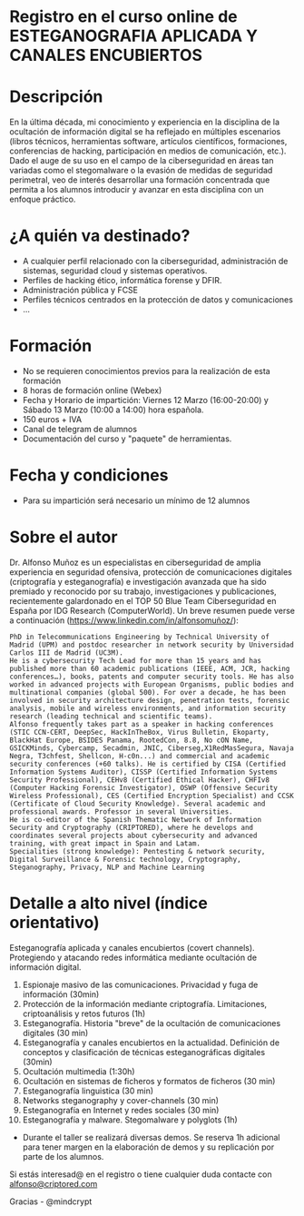 # Registro en el curso online de ESTEGANOGRAFIA APLICADA Y CANALES ENCUBIERTOS

# Descripción

En la última década, mi conocimiento y experiencia en la disciplina de la ocultación de información digital se ha reflejado en múltiples escenarios (libros técnicos, herramientas software, artículos científicos, formaciones, conferencias de hacking, participación en medios de comunicación, etc.). Dado el auge de su uso en el campo de la ciberseguridad en áreas tan variadas como el stegomalware o la evasión de medidas de seguridad perimetral, veo de interés desarrollar una formación concentrada que permita a los alumnos introducir y avanzar en esta disciplina con un enfoque práctico.

# ¿A quién va destinado?

- A cualquier perfil relacionado con la ciberseguridad, administración de sistemas, seguridad cloud y sistemas operativos.
- Perfiles de hacking ético, informática forense y DFIR.
- Administración pública y FCSE
- Perfiles técnicos centrados en la protección de datos y comunicaciones
- ...

# Formación
- No se requieren conocimientos previos para la realización de esta formación
- 8 horas de formación online (Webex)
- Fecha y Horario de impartición: Viernes 12 Marzo (16:00-20:00) y Sábado 13 Marzo (10:00 a 14:00) hora española.
- 150 euros + IVA
- Canal de telegram de alumnos
- Documentación del curso y "paquete" de herramientas.

# Fecha y condiciones
- Para su impartición será necesario un mínimo de 12 alumnos

# Sobre el autor

Dr. Alfonso Muñoz es un especialistas en ciberseguridad de amplia experiencia en seguridad ofensiva, protección de comunicaciones digitales (criptografía y esteganografía) e investigación avanzada que ha sido premiado y reconocido por su trabajo, investigaciones y publicaciones, recientemente galardonado en el TOP 50 Blue Team Ciberseguridad en España por IDG Research (ComputerWorld). Un breve resumen puede verse a continuación (https://www.linkedin.com/in/alfonsomuñoz/): 

```
PhD in Telecommunications Engineering by Technical University of Madrid (UPM) and postdoc researcher in network security by Universidad Carlos III de Madrid (UC3M).
He is a cybersecurity Tech Lead for more than 15 years and has published more than 60 academic publications (IEEE, ACM, JCR, hacking conferences…), books, patents and computer security tools. He has also worked in advanced projects with European Organisms, public bodies and multinational companies (global 500). For over a decade, he has been involved in security architecture design, penetration tests, forensic analysis, mobile and wireless environments, and information security research (leading technical and scientific teams). 
Alfonso frequently takes part as a speaker in hacking conferences (STIC CCN-CERT, DeepSec, HackInTheBox, Virus Bulletin, Ekoparty, BlackHat Europe, BSIDES Panama, RootedCon, 8.8, No cON Name, GSICKMinds, Cybercamp, Secadmin, JNIC, Ciberseg,X1RedMasSegura, Navaja Negra, T3chfest, Shellcon, H-c0n...) and commercial and academic security conferences (+60 talks). He is certified by CISA (Certified Information Systems Auditor), CISSP (Certified Information Systems Security Professional), CEHv8 (Certified Ethical Hacker), CHFIv8 (Computer Hacking Forensic Investigator), OSWP (Offensive Security Wireless Professional), CES (Certified Encryption Specialist) and CCSK (Certificate of Cloud Security Knowledge). Several academic and professional awards. Professor in several Universities.
He is co-editor of the Spanish Thematic Network of Information Security and Cryptography (CRIPTORED), where he develops and coordinates several projects about cybersecurity and advanced training, with great impact in Spain and Latam.
Specialities (strong knowledge): Pentesting & network security, Digital Surveillance & Forensic technology, Cryptography, Steganography, Privacy, NLP and Machine Learning 
```

# Detalle a alto nivel (índice orientativo)

Esteganografía aplicada y canales encubiertos (covert channels). Protegiendo y atacando redes informática mediante ocultación de información digital.

1. Espionaje masivo de las comunicaciones. Privacidad y fuga de información (30min)
2. Protección de la información mediante criptografía. Limitaciones, criptoanálisis y retos futuros (1h)
3. Esteganografía. Historia "breve" de la ocultación de comunicaciones digitales (30 min)
4. Esteganografía y canales encubiertos en la actualidad. Definición de conceptos y clasificación de técnicas esteganográficas digitales (30min)
5. Ocultación multimedia (1:30h)
6. Ocultación en sistemas de ficheros y formatos de ficheros (30 min)
7. Esteganografía linguistica (30 min)
8. Networks steganography y cover-channels (30 min)
9. Esteganografía en Internet y redes sociales (30 min)
10. Esteganografía y malware. Stegomalware y polyglots (1h)

* Durante el taller se realizará diversas demos. Se reserva 1h adicional para tener margen en la elaboración de demos y su replicación por parte de los alumnos.

Si estás interesad@ en el registro o tiene cualquier duda contacte con alfonso@criptored.com

Gracias - @mindcrypt

